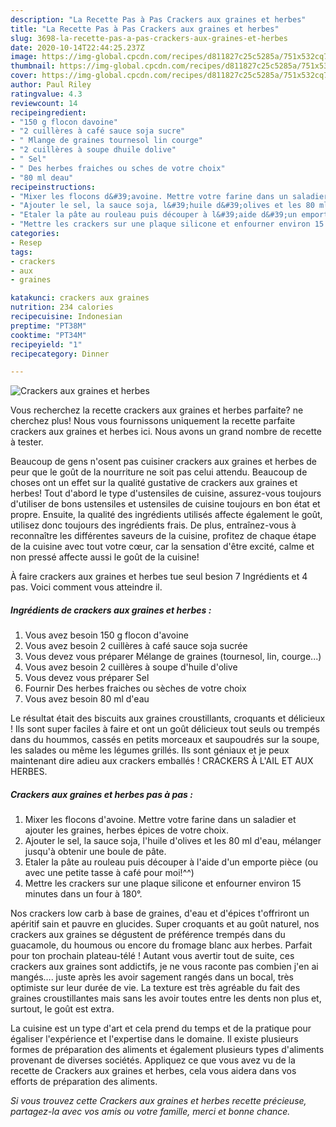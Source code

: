 ```yaml
---
description: "La Recette Pas à Pas Crackers aux graines et herbes"
title: "La Recette Pas à Pas Crackers aux graines et herbes"
slug: 3698-la-recette-pas-a-pas-crackers-aux-graines-et-herbes
date: 2020-10-14T22:44:25.237Z
image: https://img-global.cpcdn.com/recipes/d811827c25c5285a/751x532cq70/crackers-aux-graines-et-herbes-photo-principale-de-la-recette.jpg
thumbnail: https://img-global.cpcdn.com/recipes/d811827c25c5285a/751x532cq70/crackers-aux-graines-et-herbes-photo-principale-de-la-recette.jpg
cover: https://img-global.cpcdn.com/recipes/d811827c25c5285a/751x532cq70/crackers-aux-graines-et-herbes-photo-principale-de-la-recette.jpg
author: Paul Riley
ratingvalue: 4.3
reviewcount: 14
recipeingredient:
- "150 g flocon davoine"
- "2 cuillères à café sauce soja sucre"
- " Mlange de graines tournesol lin courge"
- "2 cuillères à soupe dhuile dolive"
- " Sel"
- " Des herbes fraiches ou sches de votre choix"
- "80 ml deau"
recipeinstructions:
- "Mixer les flocons d&#39;avoine. Mettre votre farine dans un saladier et ajouter les graines, herbes épices de votre choix."
- "Ajouter le sel, la sauce soja, l&#39;huile d&#39;olives et les 80 ml d&#39;eau, mélanger jusqu&#39;à obtenir une boule de pâte."
- "Etaler la pâte au rouleau puis découper à l&#39;aide d&#39;un emporte pièce (ou avec une petite tasse à café pour moi!^^)"
- "Mettre les crackers sur une plaque silicone et enfourner environ 15 minutes dans un four à 180°."
categories:
- Resep
tags:
- crackers
- aux
- graines

katakunci: crackers aux graines 
nutrition: 234 calories
recipecuisine: Indonesian
preptime: "PT38M"
cooktime: "PT34M"
recipeyield: "1"
recipecategory: Dinner

---
```



![Crackers aux graines et herbes](https://img-global.cpcdn.com/recipes/d811827c25c5285a/751x532cq70/crackers-aux-graines-et-herbes-photo-principale-de-la-recette.jpg)

Vous recherchez la recette crackers aux graines et herbes parfaite? ne cherchez plus! Nous vous fournissons uniquement la recette parfaite crackers aux graines et herbes ici. Nous avons un grand nombre de recette à tester.

Beaucoup de gens n'osent pas cuisiner crackers aux graines et herbes de peur que le goût de la nourriture ne soit pas celui attendu. Beaucoup de choses ont un effet sur la qualité gustative de crackers aux graines et herbes! Tout d'abord le type d'ustensiles de cuisine, assurez-vous toujours d'utiliser de bons ustensiles et ustensiles de cuisine toujours en bon état et propre. Ensuite, la qualité des ingrédients utilisés affecte également le goût, utilisez donc toujours des ingrédients frais. De plus, entraînez-vous à reconnaître les différentes saveurs de la cuisine, profitez de chaque étape de la cuisine avec tout votre cœur, car la sensation d'être excité, calme et non pressé affecte aussi le goût de la cuisine!

<!--inarticleads1-->

À faire crackers aux graines et herbes tue seul besion 7 Ingrédients et 4 pas. Voici comment vous atteindre il.

##### Ingrédients de crackers aux graines et herbes :

1. Vous avez besoin 150 g flocon d&#39;avoine
1. Vous avez besoin 2 cuillères à café sauce soja sucrée
1. Vous devez vous préparer  Mélange de graines (tournesol, lin, courge...)
1. Vous avez besoin 2 cuillères à soupe d&#39;huile d&#39;olive
1. Vous devez vous préparer  Sel
1. Fournir  Des herbes fraiches ou sèches de votre choix
1. Vous avez besoin 80 ml d&#39;eau


Le résultat était des biscuits aux graines croustillants, croquants et délicieux ! Ils sont super faciles à faire et ont un goût délicieux tout seuls ou trempés dans du hoummos, cassés en petits morceaux et saupoudrés sur la soupe, les salades ou même les légumes grillés. Ils sont géniaux et je peux maintenant dire adieu aux crackers emballés ! CRACKERS À L&#39;AIL ET AUX HERBES. 

<!--inarticleads2-->

##### Crackers aux graines et herbes pas à pas :

1. Mixer les flocons d&#39;avoine. Mettre votre farine dans un saladier et ajouter les graines, herbes épices de votre choix.
1. Ajouter le sel, la sauce soja, l&#39;huile d&#39;olives et les 80 ml d&#39;eau, mélanger jusqu&#39;à obtenir une boule de pâte.
1. Etaler la pâte au rouleau puis découper à l&#39;aide d&#39;un emporte pièce (ou avec une petite tasse à café pour moi!^^)
1. Mettre les crackers sur une plaque silicone et enfourner environ 15 minutes dans un four à 180°.


Nos crackers low carb à base de graines, d&#39;eau et d&#39;épices t&#39;offriront un apéritif sain et pauvre en glucides. Super croquants et au goût naturel, nos crackers aux graines se dégustent de préférence trempés dans du guacamole, du houmous ou encore du fromage blanc aux herbes. Parfait pour ton prochain plateau-télé ! Autant vous avertir tout de suite, ces crackers aux graines sont addictifs, je ne vous raconte pas combien j&#39;en ai mangés…. juste après les avoir sagement rangés dans un bocal, très optimiste sur leur durée de vie. La texture est très agréable du fait des graines croustillantes mais sans les avoir toutes entre les dents non plus et, surtout, le goût est extra. 

<!--inarticleads1-->

<p>
La cuisine est un type d'art et cela prend du temps et de la pratique pour égaliser l'expérience et l'expertise dans le domaine. Il existe plusieurs formes de préparation des aliments et également plusieurs types d'aliments provenant de diverses sociétés. Appliquez ce que vous avez vu de la recette de Crackers aux graines et herbes, cela vous aidera dans vos efforts de préparation des aliments.
</p>

<p>
<i>Si vous trouvez cette Crackers aux graines et herbes recette précieuse, partagez-la avec vos amis ou votre famille, merci et bonne chance.</i>
</p>
